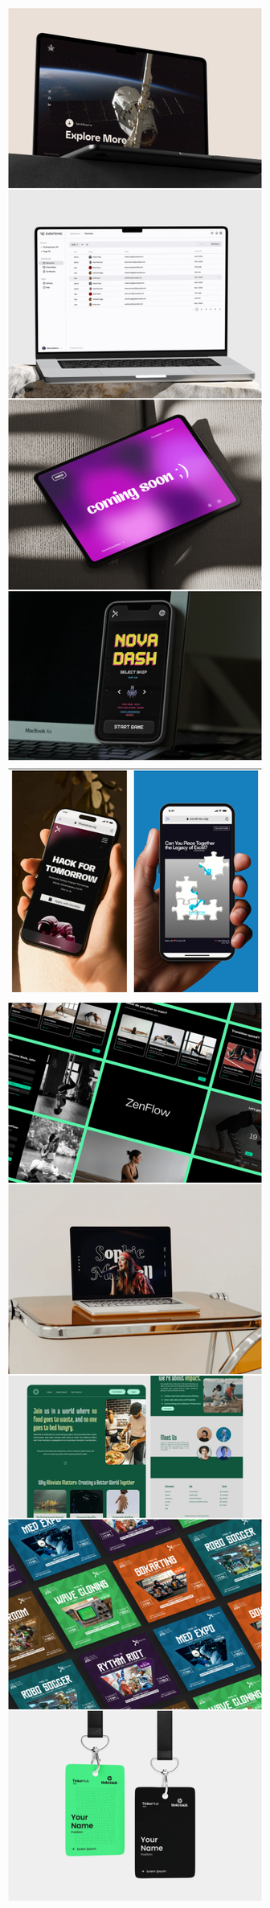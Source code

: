 <img src="./ui-design/astra-space-club-web.png">
<img src="./ui-design/eventsync-dashboard.png">
<img src="./ui-design/meco-coming-soon.png">
<img src="./ui-design/nova-dash-space-game.png">

| ![HFT Landing](./ui-design/hft-landing.png) | ![Excel Puzzle Game](./ui-design/excel-puzzle-game.png) |
|---------------------------------------------|---------------------------------------------|

<img src="./ui-design/zenflow-web.png">
<img src="./ui-design/musician-portfolio.png">
<img src="./ui-design/alleviate-web.png">

<img src="./graphic-design/excel-main-days-poster-concept.png">
<img src="./graphic-design/tinkhack-id-card-design.png">
